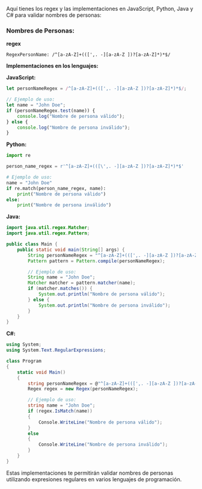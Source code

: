 Aquí tienes los regex y las implementaciones en JavaScript, Python, Java y C# para validar nombres de personas:

### Nombres de Personas:

**regex**
```regex
RegexPersonName: /^[a-zA-Z]+(([',. -][a-zA-Z ])?[a-zA-Z]*)*$/
```

**Implementaciones en los lenguajes:**

**JavaScript:**
```javascript
let personNameRegex = /^[a-zA-Z]+(([',. -][a-zA-Z ])?[a-zA-Z]*)*$/;

// Ejemplo de uso:
let name = "John Doe";
if (personNameRegex.test(name)) {
    console.log("Nombre de persona válido");
} else {
    console.log("Nombre de persona inválido");
}
```

**Python:**
```python
import re

person_name_regex = r'^[a-zA-Z]+(([\',. -][a-zA-Z ])?[a-zA-Z]*)*$'

# Ejemplo de uso:
name = "John Doe"
if re.match(person_name_regex, name):
    print("Nombre de persona válido")
else:
    print("Nombre de persona inválido")
```

**Java:**
```java
import java.util.regex.Matcher;
import java.util.regex.Pattern;

public class Main {
    public static void main(String[] args) {
        String personNameRegex = "^[a-zA-Z]+(([',. -][a-zA-Z ])?[a-zA-Z]*)*$";
        Pattern pattern = Pattern.compile(personNameRegex);

        // Ejemplo de uso:
        String name = "John Doe";
        Matcher matcher = pattern.matcher(name);
        if (matcher.matches()) {
            System.out.println("Nombre de persona válido");
        } else {
            System.out.println("Nombre de persona inválido");
        }
    }
}
```

**C#:**
```csharp
using System;
using System.Text.RegularExpressions;

class Program
{
    static void Main()
    {
        string personNameRegex = @"^[a-zA-Z]+(([',. -][a-zA-Z ])?[a-zA-Z]*)*$";
        Regex regex = new Regex(personNameRegex);

        // Ejemplo de uso:
        string name = "John Doe";
        if (regex.IsMatch(name))
        {
            Console.WriteLine("Nombre de persona válido");
        }
        else
        {
            Console.WriteLine("Nombre de persona inválido");
        }
    }
}
```

Estas implementaciones te permitirán validar nombres de personas utilizando expresiones regulares en varios lenguajes de programación.